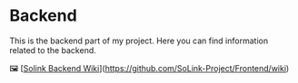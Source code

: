 # Backend

This is the backend part of my project. Here you can find information related to the backend.

🖼️ [[Solink Backend Wiki](https://github.com/SoLink-Project/Frontend/wiki)](https://github.com/SoLink-Project/Frontend/wiki)
